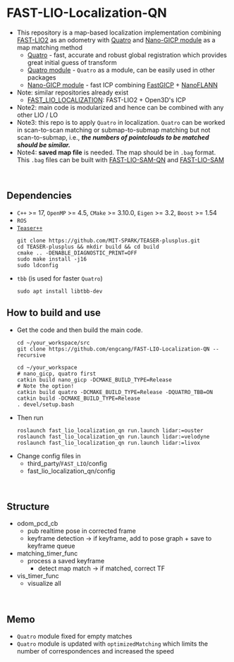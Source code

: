 # FAST-LIO-Localization-QN
+ This repository is a map-based localization implementation combining [FAST-LIO2](https://github.com/hku-mars/FAST_LIO) as an odometry with [Quatro](https://quatro-plusplus.github.io/) and [Nano-GICP module](https://github.com/engcang/nano_gicp) as a map matching method
    + [Quatro](https://quatro-plusplus.github.io/) - fast, accurate and robust global registration which provides great initial guess of transform
    + [Quatro module](https://github.com/engcang/quatro) - `Quatro` as a module, can be easily used in other packages
    + [Nano-GICP module](https://github.com/engcang/nano_gicp) - fast ICP combining [FastGICP](https://github.com/SMRT-AIST/fast_gicp) + [NanoFLANN](https://github.com/jlblancoc/nanoflann)
+ Note: similar repositories already exist
    + [FAST_LIO_LOCALIZATION](https://github.com/HViktorTsoi/FAST_LIO_LOCALIZATION): FAST-LIO2 + Open3D's ICP
+ Note2: main code is modularized and hence can be combined with any other LIO / LO
+ Note3: this repo is to apply `Quatro` in localization. `Quatro` can be worked in scan-to-scan matching or submap-to-submap matching but not scan-to-submap, i.e., ***the numbers of pointclouds to be matched should be similar.***
+ Note4: **saved map file** is needed. The map should be in `.bag` format. This `.bag` files can be built with [FAST-LIO-SAM-QN](https://github.com/engcang/FAST-LIO-SAM-QN) and [FAST-LIO-SAM](https://github.com/engcang/FAST-LIO-SAM)

<br>

## Dependencies
+ `C++` >= 17, `OpenMP` >= 4.5, `CMake` >= 3.10.0, `Eigen` >= 3.2, `Boost` >= 1.54
+ `ROS`
+ [`Teaser++`](https://github.com/MIT-SPARK/TEASER-plusplus)
    ```shell
    git clone https://github.com/MIT-SPARK/TEASER-plusplus.git
    cd TEASER-plusplus && mkdir build && cd build
    cmake .. -DENABLE_DIAGNOSTIC_PRINT=OFF
    sudo make install -j16
    sudo ldconfig
    ```
+ `tbb` (is used for faster `Quatro`)
    ```shell
    sudo apt install libtbb-dev
    ```

## How to build and use
+ Get the code and then build the main code.
    ```shell
    cd ~/your_workspace/src
    git clone https://github.com/engcang/FAST-LIO-Localization-QN --recursive

    cd ~/your_workspace
    # nano_gicp, quatro first
    catkin build nano_gicp -DCMAKE_BUILD_TYPE=Release
    # Note the option!
    catkin build quatro -DCMAKE_BUILD_TYPE=Release -DQUATRO_TBB=ON
    catkin build -DCMAKE_BUILD_TYPE=Release
    . devel/setup.bash
    ```
+ Then run
    ```shell
    roslaunch fast_lio_localization_qn run.launch lidar:=ouster
    roslaunch fast_lio_localization_qn run.launch lidar:=velodyne
    roslaunch fast_lio_localization_qn run.launch lidar:=livox
    ```
+ Change config files in
    + third_party/`FAST_LIO`/config
    + fast_lio_localization_qn/config

<br>

## Structure
+ odom_pcd_cb
    + pub realtime pose in corrected frame
    + keyframe detection -> if keyframe, add to pose graph + save to keyframe queue
+ matching_timer_func
    + process a saved keyframe
        + detect map match -> if matched, correct TF
+ vis_timer_func
    + visualize all

<br>

## Memo
+ `Quatro` module fixed for empty matches
+ `Quatro` module is updated with `optimizedMatching` which limits the number of correspondences and increased the speed